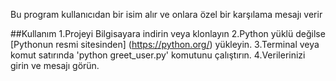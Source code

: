 Bu program kullanıcıdan bir isim alır ve onlara özel bir karşılama mesajı verir

##Kullanım
1.Projeyi Bilgisayara indirin veya klonlayın
2.Python yüklü değilse [Pythonun resmi sitesinden] (https://python.org/) yükleyin.
3.Terminal veya komut satırında 'python greet_user.py' komutunu çalıştırın.
4.Verilerinizi girin ve mesajı görün.
